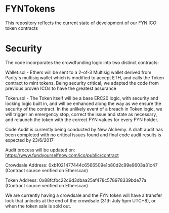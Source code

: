 # FYNTokens

This repository reflects the current state of development of our FYN ICO token contracts

# Security

The code incorporates the crowdfunding logic into two distinct contracts:

Wallet.sol - Ethers will be sent to a 2-of-3 Multisig wallet derived from Parity's multisig wallet which is modified to accept ETH, and calls the Token contract to mint tokens. Being security critical, we adapted the code from previous proven ICOs to have the greatest assurance 

Token.sol  - The Token itself will be a base ERC20 logic, with security and locking logic built in, and will be enhanced along the way as we ensure the security of the contract. In the unlikely event of a breach in Token logic, we will trigger an emergency stop, correct the issue and state as necessary, and relaunch the token with the correct FYN values for every FYN holder.

Code Audit is currently being conducted by New Alchemy. A draft audit has been completed with no critical issues found and final code audit results is expected by 23/6/2017

Audit process will be updated on: https://www.fundyourselfnow.com/ico/public/contract

Crowdsale Address: 0xb1021477444c6566509e1b80d2c99e9603a31c47 (Contract source verified on Etherscan)

Token     Address: 0x88fcfbc22c6d3dbaa25af478c578978339bde77a (Contract source verified on Etherscan)

We are currently having a crowdsale and the FYN token will have a transfer lock that unlocks at the end of the crowdsale (31th July 5pm UTC+8), or when the token sale is sold out.
